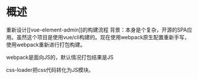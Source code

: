 # 概述
重新设计[[vue-element-admin]]的构建流程
背景：本身是个复杂，开源的SPA应用。虽然这个项目是使用vue/cli构建的。现在使用webpack原生配置重新手写，使用webpack重新进行打包构建。

webpack是面向JS的，默认情况打包结果是JS

css-loader把css代码转化为JS模块。